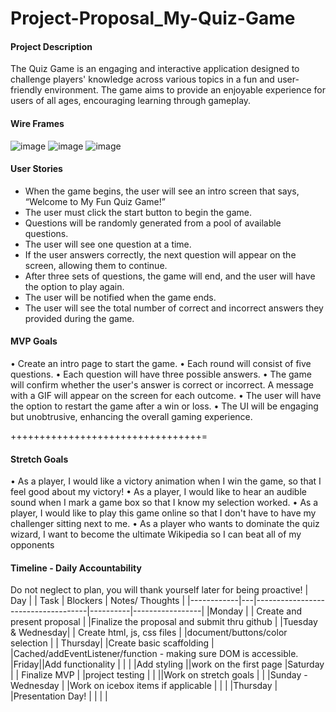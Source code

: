 # Project-Proposal_My-Quiz-Game

#### Project Description

The Quiz Game is an engaging and interactive application designed to challenge players' knowledge across various topics in a fun and user-friendly environment. The game aims to provide an enjoyable experience for users of all ages, encouraging learning through gameplay.

#### Wire Frames

![image](./Screenshot%202024-11-05%20at%205.04.25 PM.png)
![image](./Screenshot%202024-11-05%20at%205.14.36 PM.png)
![image](./Screenshot%202024-11-06%20at%209.41.16 AM.png)

#### User Stories

- When the game begins, the user will see an intro screen that says, “Welcome to My Fun Quiz Game!”
- The user must click the start button to begin the game.
- Questions will be randomly generated from a pool of available questions.
- The user will see one question at a time.
- If the user answers correctly, the next question will appear on the screen, allowing them to continue.
- After three sets of questions, the game will end, and the user will have the option to play again.
- The user will be notified when the game ends.
- The user will see the total number of correct and incorrect answers they provided during the game.

#### MVP Goals

• Create an intro page to start the game.
• Each round will consist of five questions.
• Each question will have three possible answers.
• The game will confirm whether the user's answer is correct or incorrect. A message with a GIF will appear on the screen for each outcome.
• The user will have the option to restart the game after a win or loss.
• The UI will be engaging but unobtrusive, enhancing the overall gaming experience.

+++++++++++++++++++++++++++++++++=

#### Stretch Goals

• As a player, I would like a victory animation when I win the game, so that I feel good about my victory!
• As a player, I would like to hear an audible sound when I mark a game box so that I know my selection worked.
• As a player, I would like to play this game online so that I don't have to have my challenger sitting next to me.
• As a player who wants to dominate the quiz wizard, I want to become the ultimate Wikipedia so I can beat all of my opponents

#### Timeline - Daily Accountability

Do not neglect to plan, you will thank yourself later for being proactive!
| Day | | Task | Blockers | Notes/ Thoughts |
|------------|---|------------------------------------|----------|-----------------|
|Monday | | Create and present proposal | |Finalize the proposal and submit thru github |
|Tuesday & Wednesday| | Create html, js, css files | |document/buttons/color selection |
|
Thursday| |Create basic scaffolding | |Cached/addEventListener/function - making sure DOM is accessible.
|Friday||Add functionality |
| | |Add styling ||work on the first page
|Saturday | | Finalize MVP | |project testing |
| ||Work on stretch goals | |
|Sunday - Wednesday | |Work on icebox items if applicable | | |
|Thursday | |Presentation Day! |
| | |
